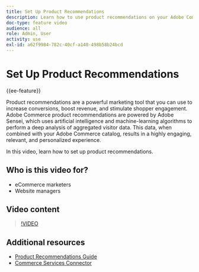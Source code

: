 ```yaml
---
title: Set Up Product Recommendations
description: Learn how to use product recommendations on your Adobe Commerce store.
doc-type: feature video
audience: all
role: Admin, User
activity: use
exl-id: a62f9984-782c-40cf-a140-498b58b24bcd
---
```

# Set Up Product Recommendations

{{ee-feature}}

Product recommendations are a powerful marketing tool that you can use to increase conversions, boost revenue, and stimulate shopper engagement. Adobe Commerce product recommendations are powered by Adobe Sensei, which uses artificial intelligence and machine-learning algorithms to perform a deep analysis of aggregated visitor data. This data, when combined with your Adobe Commerce catalog, results in a highly engaging, relevant, and personalized experience. 

In this video, learn how to set up product recommendations.

## Who is this video for?

- eCommerce marketers
- Website managers

## Video content

>[!VIDEO](https://video.tv.adobe.com/v/343991?quality=12&learn=on)

## Additional resources

- [Product Recommendations  Guide](https://experienceleague.adobe.com/docs/commerce-merchant-services/product-recommendations/overview.html)
- [Commerce Services Connector](https://experienceleague.adobe.com/docs/commerce-merchant-services/user-guides/integration-services/saas.html)
